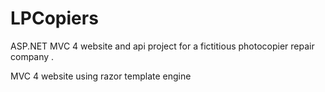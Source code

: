 LPCopiers
=========

ASP.NET MVC 4 website and api project for a fictitious photocopier repair company .

MVC 4 website using razor template engine


